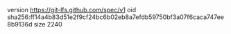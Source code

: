 version https://git-lfs.github.com/spec/v1
oid sha256:ff14a4b83d51e2f9cf24bc6b02eb8a7efdb59750bf3a07f6caca747ee8b9136d
size 2240
